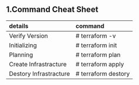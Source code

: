 ## 1.Command Cheat Sheet
|details|command|
|:--|:--|
|Verify Version|# terraform -v|
|Initializing|# terraform init|
|Planning|# terraform plan|
|Create Infrastracture|# terraform apply|
|Destory Infrastracture|# terraform destory|